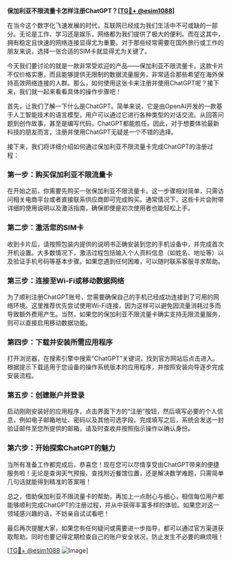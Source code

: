 **保加利亚不限流量卡怎样注册ChatGPT？[[TG💪+ @esim1088](https://t.me/s/esim1088)]**

在当今这个数字化飞速发展的时代，互联网已经成为我们生活中不可或缺的一部分。无论是工作、学习还是娱乐，网络都为我们提供了极大的便利。而在这其中，拥有稳定且快速的网络连接显得尤为重要。对于那些经常需要在国外旅行或工作的朋友来说，选择一张合适的SIM卡就显得尤为关键了。

今天我们要讨论的就是一款非常受欢迎的产品——保加利亚不限流量卡。这款卡片不仅价格实惠，而且能够提供无限制的数据流量服务，非常适合那些希望在海外保持高效网络连接的人群。那么，如何使用这张卡来注册并使用ChatGPT呢？接下来，我们就一起来看看具体的操作步骤吧！

首先，让我们了解一下什么是ChatGPT。简单来说，它是由OpenAI开发的一款基于人工智能技术的语言模型，用户可以通过它进行各种类型的对话交流。从回答问题到创作故事，甚至是编写代码，ChatGPT都能胜任。因此，对于想要体验最新科技的朋友而言，注册并使用ChatGPT无疑是一个不错的选择。

接下来，我们将详细介绍如何通过保加利亚不限流量卡完成ChatGPT的注册过程：

### 第一步：购买保加利亚不限流量卡

在开始之前，你需要先购买一张保加利亚不限流量卡。这一步骤相对简单，只需访问相关电商平台或者直接联系供应商即可完成购买。通常情况下，这些卡片会附带详细的使用说明以及激活指南，确保即使是初次使用者也能轻松上手。

### 第二步：激活您的SIM卡

收到卡片后，请按照包装内提供的说明书正确安装到您的手机设备中，并完成首次开机设置。大多数情况下，激活过程包括输入个人资料信息（如姓名、地址等）以及验证手机号码等基本步骤。如果您遇到任何困难，可以随时联系客服寻求帮助。

### 第三步：连接至Wi-Fi或移动数据网络

为了顺利注册ChatGPT账号，您需要确保自己的手机已经成功连接到了可用的网络环境。这里推荐优先尝试使用Wi-Fi连接，因为这样可以避免因流量消耗过多而导致额外费用产生。当然，如果您的保加利亚不限流量卡确实支持无限流量服务，则可以直接启用移动数据功能。

### 第四步：下载并安装所需应用程序

打开浏览器，在搜索引擎中搜索“ChatGPT”关键词，找到官方网站后点击进入。根据提示下载适用于您设备的操作系统版本的应用程序，并按照安装向导逐步完成安装流程。

### 第五步：创建账户并登录

启动刚刚安装好的应用程序，点击界面下方的“注册”按钮，然后填写必要的个人信息，例如电子邮箱地址、密码以及其他可选字段。完成填写之后，系统会发送一封验证邮件至您所提供的邮箱，请及时查收并按照指示操作以确认身份。

### 第六步：开始探索ChatGPT的魅力

当所有准备工作都完成后，恭喜您！现在您可以尽情享受由ChatGPT带来的便捷服务啦！无论是查询天气预报、查找附近餐馆位置，还是解决数学难题，只需简单几句话就能得到精准的答案哦！

总之，借助保加利亚不限流量卡的帮助，再加上一点耐心与细心，相信每位用户都能够顺利完成ChatGPT的注册过程，并从中获得丰富多样的体验。如果您对这一领域感兴趣的话，不妨亲自试试看吧！

最后再次提醒大家，如果您有任何疑问或需要进一步指导，都可以通过官方渠道获取帮助。同时也要记得定期检查自己的账户安全状况，防止发生不必要的麻烦哦！

[[TG💪+ @esim1088](https://t.me/s/esim1088) ![Image](https://i.postimg.cc/4NQfJmqS/Snipaste-2025-05-13-00-14-12.png)]